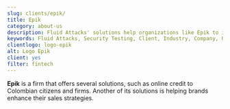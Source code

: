```yaml
---
slug: clients/epik/
title: Epik
category: about-us
description: Fluid Attacks' solutions help organizations like Epik to identify security vulnerabilities in their systems and manage their attack surfaces.
keywords: Fluid Attacks, Security Testing, Client, Industry, Company, Organization, Pentesting, Ethical Hacking, Epik
clientlogo: logo-epik
alt: Logo Epik
client: yes
filter: fintech
---
```


**Epik** is a firm that offers several solutions,
such as online credit to Colombian citizens and firms.
Another of its solutions is helping brands enhance their sales strategies.
